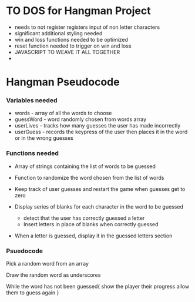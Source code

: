 # TO DOS for Hangman Project
* needs to not register registers input of non letter characters
* significant additional styling needed
* win and loss functions needed to be optimized
* reset function needed to trigger on win and loss
* JAVASCRIPT TO WEAVE IT ALL TOGETHER
* 



# Hangman Pseudocode

### Variables needed
* words - array of all the words to choose
* guessWord - word randomly chosen from words array
* userLives - tracks how many guesses the user has made incorrectly
* userGuess - records the keypress of the user then places it in the word or in the wrong guesses

### Functions needed
* Array of strings containing the list of words to be guessed 

* Function to randomize the word chosen from the list of words

* Keep track of user guesses and restart the game when guesses get to zero

* Display series of blanks for each character in the word to be guessed
    * detect that the user has correctly guessed a letter
    * Insert letters in place of blanks when correctly guessed
    

* When a letter is guessed, display it in the guessed letters section

### Psuedocode

Pick a random word from an array

Draw the random word as underscores

While the word has not been guessed{
    show the player their progress
    allow them to guess again
}
